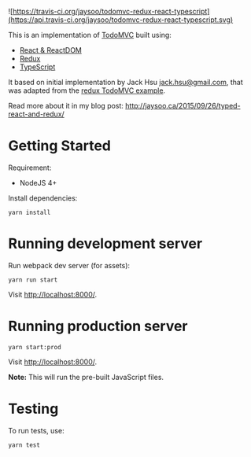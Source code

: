 ![https://travis-ci.org/jaysoo/todomvc-redux-react-typescript](https://api.travis-ci.org/jaysoo/todomvc-redux-react-typescript.svg)

This is an implementation of [TodoMVC](http://todomvc.com/) built using:

- [React & ReactDOM](http://facebook.github.io/react/)
- [Redux](https://github.com/rackt/redux)
- [TypeScript](http://www.typescriptlang.org/)

It based on initial implementation by Jack Hsu <jack.hsu@gmail.com>, that was adapted from the [redux TodoMVC example](https://github.com/rackt/redux/tree/master/examples/todomvc).

Read more about it in my blog post: http://jaysoo.ca/2015/09/26/typed-react-and-redux/

# Getting Started

Requirement:

- NodeJS 4+

Install dependencies:

    yarn install

# Running development server

Run webpack dev server (for assets):

    yarn run start

Visit [http://localhost:8000/](http://localhost:8000/).

# Running production server

    yarn start:prod

Visit [http://localhost:8000/](http://localhost:8000/).

**Note:** This will run the pre-built JavaScript files.

# Testing

To run tests, use:

    yarn test
